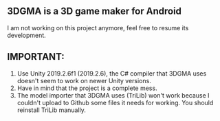 ## 3DGMA is a 3D game maker for Android
I am not working on this project anymore, feel free to resume its development.


## IMPORTANT:
1. Use Unity 2019.2.6f1 (2019.2.6), the C# compiler that 3DGMA uses doesn't seem to work on newer Unity versions.
2. Have in mind that the project is a complete mess.
3. The model importer that 3DGMA uses (TriLib) won't work because I couldn't upload to Github some files it needs for working. You should reinstall TriLib manually.
